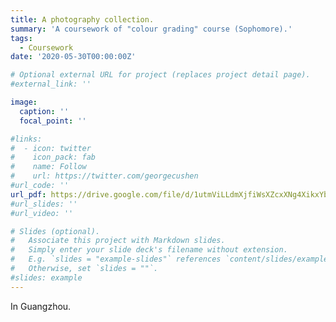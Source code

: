 ```yaml
---
title: A photography collection.
summary: 'A coursework of "colour grading" course (Sophomore).'
tags:
  - Coursework
date: '2020-05-30T00:00:00Z'

# Optional external URL for project (replaces project detail page).
#external_link: ''

image:
  caption: ''
  focal_point: ''

#links:
#  - icon: twitter
#    icon_pack: fab
#    name: Follow
#    url: https://twitter.com/georgecushen
#url_code: ''
url_pdf: https://drive.google.com/file/d/1utmViLLdmXjfiWsXZcxXNg4XikxYbL5_/view?usp=drive_link
#url_slides: ''
#url_video: ''

# Slides (optional).
#   Associate this project with Markdown slides.
#   Simply enter your slide deck's filename without extension.
#   E.g. `slides = "example-slides"` references `content/slides/example-slides.md`.
#   Otherwise, set `slides = ""`.
#slides: example
---
```

In Guangzhou.